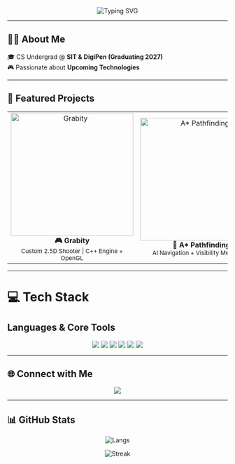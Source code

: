 <!-- Animated Typing Header -->
<p align="center">
  <img src="https://readme-typing-svg.demolab.com?font=Ubuntu+Mono&weight=900&size=42&duration=2000&pause=800&color=FF33AA&center=true&width=900&lines=Hello+there,+I'm+Jeremy;Aspiring+Software+Developer" alt="Typing SVG"/>
</p>

---

## 👨‍💻 About Me
🎓 CS Undergrad @ **SIT & DigiPen (Graduating 2027)**  
🎮 Passionate about **Upcoming Technologies**  

---

## 🚀 Featured Projects
<div align="center">
<table>
<tr>
<td width="300px" align="center">
  <a href="https://youtu.be/d3-7r0DqKzk" target="_blank">
    <img src="https://img.youtube.com/vi/d3-7r0DqKzk/0.jpg" width="280px" alt="Grabity"/>
  </a>
  <br/>
  <b>🎮 Grabity</b><br/>
  <sub>Custom 2.5D Shooter | C++ Engine + OpenGL</sub>
</td>

<td width="300px" align="center">
  <a href="https://youtu.be/RSJg_MyDDfg" target="_blank">
    <img src="https://img.youtube.com/vi/RSJg_MyDDfg/0.jpg" width="280px" alt="A* Pathfinding"/>
  </a>
  <br/>
  <b>🤖 A* Pathfinding</b><br/>
  <sub>AI Navigation + Visibility Mechanics</sub>
</td>

<td width="300px" align="center">
  <a href="https://youtu.be/NuNxwo1lcEM" target="_blank">
    <img src="https://img.youtube.com/vi/NuNxwo1lcEM/0.jpg" width="280px" alt="Terrain Analysis"/>
  </a>
  <br/>
  <b>🌍 Terrain Analysis</b><br/>
  <sub>AI Visibility + Tactical Movement</sub>
</td>
</tr>
</table>
</div>

---

# 💻 Tech Stack

## Languages & Core Tools
<p align="center">
  <img src="https://img.shields.io/badge/C-%2300599C.svg?style=for-the-badge&logo=c&logoColor=white" />
  <img src="https://img.shields.io/badge/C++-%2300599C.svg?style=for-the-badge&logo=c%2B%2B&logoColor=white" />
  <img src="https://img.shields.io/badge/C%23-%23239120.svg?style=for-the-badge&logo=c-sharp&logoColor=white" />
  <img src="https://img.shields.io/badge/Python-3670A0?style=for-the-badge&logo=python&logoColor=ffdd54" />
  <img src="https://img.shields.io/badge/Git-F05033.svg?style=for-the-badge&logo=git&logoColor=white" />
  <img src="https://img.shields.io/badge/Linux-FCC624?style=for-the-badge&logo=linux&logoColor=black" />
</p>

---

## 🌐 Connect with Me
<p align="center">
  <a href="https://www.linkedin.com/in/jeremy-lim-ting-jie/">
    <img src="https://img.shields.io/badge/LinkedIn-%230077B5.svg?style=for-the-badge&logo=linkedin&logoColor=white"/>
  </a>
</p>

---


## 📊 GitHub Stats
<div align="center">

<!-- Languages Used first -->
![Langs](https://github-readme-stats.vercel.app/api/top-langs/?username=memeosu&theme=tokyonight&hide_border=true&layout=compact)  

<!-- Streak second -->
![Streak](https://streak-stats.demolab.com?user=memeosu&theme=tokyonight&hide_border=true)  

<p align="center">
  <!-- Default GitHub contribution grid appears below README automatically -->
</p>
</div>

